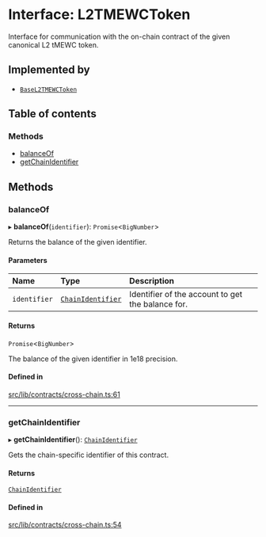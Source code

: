 # Interface: L2TMEWCToken

Interface for communication with the on-chain contract of the given
canonical L2 tMEWC token.

## Implemented by

- [`BaseL2TMEWCToken`](../classes/BaseL2TMEWCToken.md)

## Table of contents

### Methods

- [balanceOf](L2TMEWCToken.md#balanceof)
- [getChainIdentifier](L2TMEWCToken.md#getchainidentifier)

## Methods

### balanceOf

▸ **balanceOf**(`identifier`): `Promise`\<`BigNumber`\>

Returns the balance of the given identifier.

#### Parameters

| Name | Type | Description |
| :------ | :------ | :------ |
| `identifier` | [`ChainIdentifier`](ChainIdentifier.md) | Identifier of the account to get the balance for. |

#### Returns

`Promise`\<`BigNumber`\>

The balance of the given identifier in 1e18 precision.

#### Defined in

[src/lib/contracts/cross-chain.ts:61](https://github.com/zachchan105/tmewc/blob/main/typescript/src/lib/contracts/cross-chain.ts#L61)

___

### getChainIdentifier

▸ **getChainIdentifier**(): [`ChainIdentifier`](ChainIdentifier.md)

Gets the chain-specific identifier of this contract.

#### Returns

[`ChainIdentifier`](ChainIdentifier.md)

#### Defined in

[src/lib/contracts/cross-chain.ts:54](https://github.com/zachchan105/tmewc/blob/main/typescript/src/lib/contracts/cross-chain.ts#L54)
